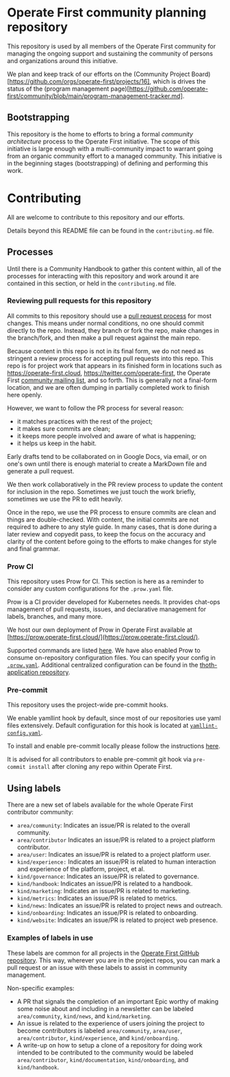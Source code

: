 # Operate First community planning repository

This repository is used by all members of the Operate First community for managing the ongoing support and sustaining the community of persons and organizations around this initiative.

We plan and keep track of our efforts on the (Community Project Board)[https://github.com/orgs/operate-first/projects/16], which is drives the status of the (program management page)[https://github.com/operate-first/community/blob/main/program-management-tracker.md].

## Bootstrapping

This repository is the home to efforts to bring a formal _community architecture_ process to the Operate First initiative.
The scope of this initiative is large enough with a multi-community impact to warrant going from an organic community effort to a managed community.
This initiative is in the beginning stages (bootstrapping) of defining and performing this work.

# Contributing

All are welcome to contribute to this repository and our efforts.

Details beyond this README file can be found in the `contributing.md` file.

## Processes

Until there is a Community Handbook to gather this content within, all of the processes for interacting with this repository and work around it are contained in this section, or held in the `contributing.md` file.

### Reviewing pull requests for this repository

All commits to this repository should use a [pull request process](https://github.com/operate-first/blueprint/blob/main/docs/adr/0016-pr-review.md#process) for most changes.
This means under normal conditions, no one should commit directly to the repo.
Instead, they branch or fork the repo, make changes in the branch/fork, and then make a pull request against the main repo.

Because content in this repo is not in its final form, we do not need as stringent a review process for accepting pull requests into this repo. This repo is for project work that appears in its finished form in locations such as https://operate-first.cloud, https://twitter.com/operate-first, the Operate First [community mailing list](https://listman.redhat.com/mailman/listinfo/operate-first), and so forth.
This is generally not a final-form location, and we are often dumping in partially completed work to finish here openly.

However, we want to follow the PR process for several reason:
* it matches practices with the rest of the project;
* it makes sure commits are clean;
* it keeps more people involved and aware of what is happening;
* it helps us keep in the habit.

Early drafts tend to be collaborated on in Google Docs, via email, or on one's own until there is enough material to create a MarkDown file and generate a pull request.

We then work collaboratively in the PR review process to update the content for inclusion in the repo.
Sometimes we just touch the work briefly, sometimes we use the PR to edit heavily.

Once in the repo, we use the PR process to ensure commits are clean and things are double-checked.
With content, the initial commits are not required to adhere to any style guide.
In many cases, that is done during a later review and copyedit pass, to keep the focus on the accuracy and clarity of the content before going to the efforts to make changes for style and final grammar.

### Prow CI
This repository uses Prow for CI.
This section is here as a reminder to consider any custom configurations for the `.prow.yaml` file.

Prow is a CI provider developed for Kubernetes needs.
It provides chat-ops management of pull requests, issues, and declarative management for labels, branches, and many more.

We host our own deployment of Prow in Operate First available at [https://prow.operate-first.cloud/](https://prow.operate-first.cloud/).

Supported commands are listed [here](https://prow.operate-first.cloud/command-help).
We have also enabled Prow to consume on-repository configuration files.
You can specify your config in [`.prow.yaml`](.prow.yaml).
Additional centralized configuration can be found in the [thoth-application repository](https://github.com/thoth-station/thoth-application/tree/master/prow/overlays/cnv-prod).

### Pre-commit
This repository uses the project-wide pre-commit hooks.

We enable yamllint hook by default, since most of our repositories use yaml files extensively.
Default configuration for this hook is located at [`yamllint-config.yaml`](yamllint-config.yaml).

To install and enable pre-commit locally please follow the instructions [here](https://pre-commit.com/#quick-start).

It is advised for all contributors to enable pre-commit git hook via `pre-commit install` after cloning any repo within Operate First.

## Using labels

There are a new set of labels available for the whole Operate First contributor community:

* `area/community`: Indicates an issue/PR is related to the overall community.
* `area/contributor` Indicates an issue/PR is related to a project platform contributor.
* `area/user`: Indicates an issue/PR is related to a project platform user.
* `kind/experience:` Indicates an issue/PR is related to human interaction and experience of the platform, project, et al.
* `kind/governance`: Indicates an issue/PR is related to governance.
* `kind/handbook`: Indicates an issue/PR is related to a handbook.
* `kind/marketing`: Indicates an issue/PR is related to marketing.
* `kind/metrics`: Indicates an issue/PR is related to metrics.
* `kind/news`: Indicates an issue/PR is related to project news and outreach.
* `kind/onboarding`: Indicates an issue/PR is related to onboarding.
* `kind/website`: Indicates an issue/PR is related to project web presence.

### Examples of labels in use

These labels are common for all projects in the [Operate First GitHub repository](https://github.com/operate-first).
This way, wherever you are in the project repos, you can mark a pull request or an issue with these labels to assist in community management.

Non-specific examples:

* A PR that signals the completion of an important Epic worthy of making some noise about and including in a newsletter can be labeled `area/community`, `kind/news`, and `kind/marketing`.
* An issue is related to the experience of users joining the project to become contributors is labeled `area/community`, `area/user`, `area/contributor`, `kind/experience`, and `kind/onboarding`.
* A write-up on how to setup a clone of a repository for doing work intended to be contributed to the community would be labeled `area/contributor`, `kind/documentation`, `kind/onboarding`, and `kind/handbook`.
